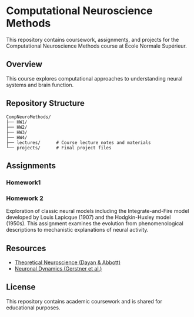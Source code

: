 # Computational Neuroscience Methods

This repository contains coursework, assignments, and projects for the Computational Neuroscience Methods course at École Normale Supérieur.

## Overview

This course explores computational approaches to understanding neural systems and brain function.

## Repository Structure

```
CompNeuroMethods/
├── HW1/         
├── HW2/
├── HW3/
├── HW4/     
├── lectures/      # Course lecture notes and materials
└── projects/      # Final project files
```

## Assignments

### Homework1

### Homework 2

Exploration of classic neural models including the Integrate-and-Fire model developed by Louis Lapicque (1907) and the Hodgkin-Huxley model (1950s). This assignment examines the evolution from phenomenological descriptions to mechanistic explanations of neural activity.


## Resources

- [Theoretical Neuroscience (Dayan &amp; Abbott)](https://mitpress.mit.edu/9780262541855/theoretical-neuroscience/)
- [Neuronal Dynamics (Gerstner et al.)](https://neuronaldynamics.epfl.ch/)

## License

This repository contains academic coursework and is shared for educational purposes.
